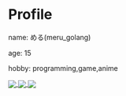 # Profile
name: める(meru_golang)

age: 15

hobby: programming,game,anime

<a href="https://github.com/meru-golang">
  <img align="center" src="https://github-readme-stats.vercel.app/api?username=meru-golang&show_icons=true&count_private=true&theme=vue-dark" />
</a>
<a href="https://github.com/meru-golang">
  <img align="center" src="https://github-readme-stats.vercel.app/api/top-langs/?username=meru-golang&theme=vue-dark" />
</a>
<a href="https://github.com/meru-golang/BLEND">
  <img align="center" src="https://github-readme-stats.vercel.app/api/pin/?username=meru-golang&repo=BLEND&theme=vue-dark" />
</a>
